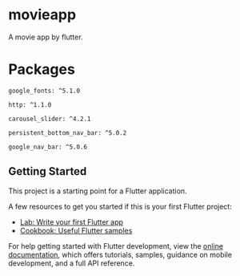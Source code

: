 # movieapp

A movie app by flutter.

# Packages

    google_fonts: ^5.1.0
    
    http: ^1.1.0
    
    carousel_slider: ^4.2.1
    
    persistent_bottom_nav_bar: ^5.0.2
    
    google_nav_bar: ^5.0.6



## Getting Started

This project is a starting point for a Flutter application.

A few resources to get you started if this is your first Flutter project:

- [Lab: Write your first Flutter app](https://docs.flutter.dev/get-started/codelab)
- [Cookbook: Useful Flutter samples](https://docs.flutter.dev/cookbook)

For help getting started with Flutter development, view the
[online documentation](https://docs.flutter.dev/), which offers tutorials,
samples, guidance on mobile development, and a full API reference.
